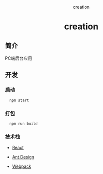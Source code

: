 
<p align="center">
  creation
</p>
<h1 align="center">creation</h1>

## 简介

PC端后台应用

## 开发

### 启动

```shell
  npm start
```

### 打包

```shell
  npm run build
```

### 技术栈

- [React](https://react.docschina.org/)

- [Ant Design](https://ant.design/index-cn)

- [Webpack](https://doc.webpack-china.org/configuration/output/#output-librarytarget)